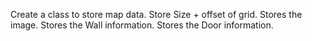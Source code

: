 Create a class to store map data.
Store Size + offset of grid.
Stores the image.
Stores the Wall information.
Stores the Door information.